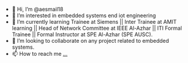 - 👋 Hi, I’m @aesmail18
- 👀 I’m interested in embedded systems end iot engineering
- 🌱 I’m currently learning Trainee at Siemens || Inter Trainee at AMIT learning || Head of Network Committee at IEEE Al-Azhar || ITI Formal Trainee || Formal Instructor at SPE Al-Azhar (SPE AUSC).
- 💞️ I’m looking to collaborate on any project related to embedded systems.
- 📫 How to reach me [...](https://www.linkedin.com/in/ahmed-esmail-4609a4167/)

<!---
aesmail18/aesmail18 is a ✨ special ✨ repository because its `README.md` (this file) appears on your GitHub profile.
You can click the Preview link to take a look at your changes.
--->
